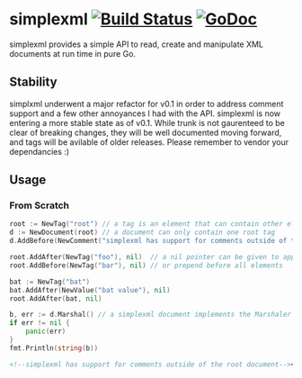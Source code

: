 simplexml [![Build Status](https://travis-ci.org/kylewolfe/simplexml.svg?branch=master)](https://travis-ci.org/kylewolfe/simplexml) [![GoDoc](http://godoc.org/github.com/kylewolfe/simplexml?status.svg)](http://godoc.org/github.com/kylewolfe/simplexml) 
=========

simplexml provides a simple API to read, create and manipulate XML documents at run time in pure Go.

## Stability

simplxml underwent a major refactor for v0.1 in order to address comment support and a few other annoyances I had with the API. simplexml is now entering a more stable state as of v0.1. While trunk is not gaurenteed to be clear of breaking changes, they will be well documented moving forward, and tags will be avilable of older releases. Please remember to vendor your dependancies :)

## Usage

### From Scratch

```go
root := NewTag("root") // a tag is an element that can contain other elements
d := NewDocument(root) // a document can only contain one root tag
d.AddBefore(NewComment("simplexml has support for comments outside of the root document"), root)

root.AddAfter(NewTag("foo"), nil)  // a nil pointer can be given to append to the end of all elements
root.AddBefore(NewTag("bar"), nil) // or prepend before all elements

bat := NewTag("bat")
bat.AddAfter(NewValue("bat value"), nil)
root.AddAfter(bat, nil)

b, err := d.Marshal() // a simplexml document implements the Marshaler interface
if err != nil {
	panic(err)
}
fmt.Println(string(b))
```

```xml
<!--simplexml has support for comments outside of the root document--><root><bar/><foo/><bat>bat value</bat></root>
```